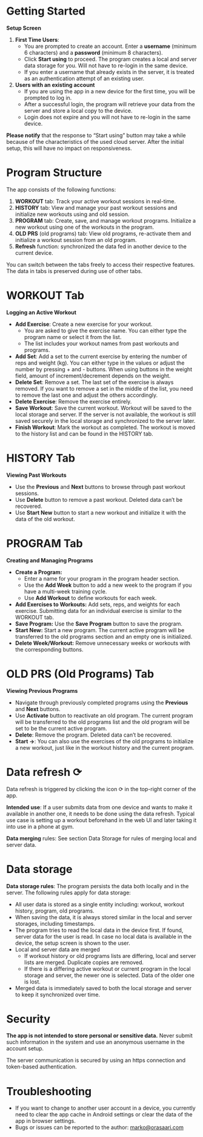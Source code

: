 # Getting Started

**Setup Screen**

1.  **First Time Users**:
    -   You are prompted to create an account. Enter a **username** (minimum 6 characters) and a **password** (minimum 8 characters).
    -   Click **Start using** to proceed. The program creates a local and server data storage for you. Will not have to re-login in the same device.
    -   If you enter a username that already exists in the server, it is treated as an authentication attempt of an existing user.
2.  **Users with an existing account**
    -   If you are using the app in a new device for the first time, you will be prompted to log in.
    -   After a successful login, the program will retrieve your data from the server and store a local copy to the device.
    -   Login does not expire and you will not have to re-login in the same device.

**Please notify** that the response to “Start using” button may take a while because of the characteristics of the used cloud server. After the initial setup, this will have no impact on responsiveness.

# Program Structure

The app consists of the following functions:

1.  **WORKOUT** tab: Track your active workout sessions in real-time.
2.  **HISTORY** tab: View and manage your past workout sessions and initialize new workouts using and old session.
3.  **PROGRAM** tab: Create, save, and manage workout programs. Initialize a new workout using one of the workouts in the program.
4.  **OLD PRS** (old programs) tab: View old programs, re-activate them and initialize a workout session from an old program.
5.  **Refresh** function: synchronized the data fed in another device to the current device.

You can switch between the tabs freely to access their respective features. The data in tabs is preserved during use of other tabs.

# WORKOUT Tab

**Logging an Active Workout**

-   **Add Exercise**: Create a new exercise for your workout.
    -   You are asked to give the exercise name. You can either type the program name or select it from the list.
    -   The list includes your workout names from past workouts and programs.
-   **Add Set**: Add a set to the current exercise by entering the number of reps and weight (kg). You can either type in the values or adjust the number by pressing + and - buttons. When using buttons in the weight field, amount of increment/decrement depends on the weight.
-   **Delete Set**: Remove a set. The last set of the exercise is always removed. If you want to remove a set in the middle of the list, you need to remove the last one and adjust the others accordingly.
-   **Delete Exercise**: Remove the exercise entirely.
-   **Save Workout**: Save the current workout. Workout will be saved to the local storage and server. If the server is not available, the workout is still saved securely in the local storage and synchronized to the server later.
-   **Finish Workout**: Mark the workout as completed. The workout is moved to the history list and can be found in the HISTORY tab.

# HISTORY Tab

**Viewing Past Workouts**

-   Use the **Previous** and **Next** buttons to browse through past workout sessions.
-   Use **Delete** button to remove a past workout. Deleted data can’t be recovered.
-   Use **Start New** button to start a new workout and initialize it with the data of the old workout.

# PROGRAM Tab

**Creating and Managing Programs**

-   **Create a Program:**
    -   Enter a name for your program in the program header section.
    -   Use the **Add Week** button to add a new week to the program if you have a multi-week training cycle.
    -   Use **Add Workout** to define workouts for each week.
-   **Add Exercises to Workouts:** Add sets, reps, and weights for each exercise. Submitting data for an individual exercise is similar to the WORKOUT tab.
-   **Save Program:** Use the **Save Program** button to save the program.
-   **Start New:** Start a new program. The current active program will be transferred to the old programs section and an empty one is initialized.
-   **Delete Week/Workout:** Remove unnecessary weeks or workouts with the corresponding buttons.

# OLD PRS (Old Programs) Tab

**Viewing Previous Programs**

-   Navigate through previously completed programs using the **Previous** and **Next** buttons.
-   Use **Activate** button to reactivate an old program. The current program will be transferred to the old programs list and the old program will be set to be the current active program.
-   **Delete**: Remove the program. Deleted data can’t be recovered.
-   **Start →**: You can also use the exercises of the old programs to initialize a new workout, just like in the workout history and the current program.

# Data refresh ⟳

Data refresh is triggered by clicking the icon ⟳ in the top-right corner of the app.

**Intended use**: If a user submits data from one device and wants to make it available in another one, it needs to be done using the data refresh. Typical use case is setting up a workout beforehand in the web UI and later taking it into use in a phone at gym.

**Data merging** rules: See section Data Storage for rules of merging local and server data.

# Data storage

**Data storage rules**: The program persists the data both locally and in the server. The following rules apply for data storage:

-   All user data is stored as a single entity including: workout, workout history, program, old programs.
-   When saving the data, it is always stored similar in the local and server storages, including timestamps.
-   The program tries to read the local data in the device first. If found, server data for the user is read. In case no local data is available in the device, the setup screen is shown to the user.
-   Local and server data are merged
    -   If workout history or old programs lists are differing, local and server lists are merged. Duplicate copies are removed.
    -   If there is a differing active workout or current program in the local storage and server, the newer one is selected. Data of the older one is lost.
-   Merged data is immediately saved to both the local storage and server to keep it synchronized over time.

# Security

**The app is not intended to store personal or sensitive data.** Never submit such information in the system and use an anonymous username in the account setup.

The server communication is secured by using an https connection and token-based authentication.

# Troubleshooting

-   If you want to change to another user account in a device, you currently need to clear the app cache in Android settings or clear the data of the app in browser settings.
-   Bugs or issues can be reported to the author: marko@orasaari.com
